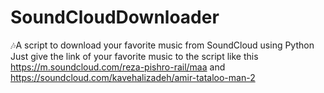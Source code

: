 # SoundCloudDownloader
🎶A script to download your favorite music from SoundCloud using Python Just give the link of your favorite music to the script like this https://m.soundcloud.com/reza-pishro-rail/maa
and 
https://soundcloud.com/kavehalizadeh/amir-tataloo-man-2
